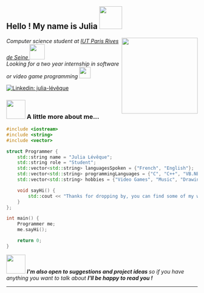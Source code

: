 <h2> Hello ! My name is Julia <img src="https://media.giphy.com/media/UowWJdCjKLFF15Rmet/giphy.gif" width="60"></h2>

<img align='right' src="https://media.giphy.com/media/J6VwCNMsCvy8itOXkX/giphy.gif" width="200">
<p><em> Computer science student at <a href="https://iutparis-seine.u-paris.fr"> IUT Paris Rives de Seine </a><img src="https://media.giphy.com/media/kdQF3hmlKMqVOhsoAv/giphy.gif" width="40"></br> Looking for a two year internship in software or video game programming </a><img src="https://media.giphy.com/media/W2sGjKKmBpkQkOqCID/giphy.gif" width="30"> 
</em></p>

[![Linkedin: julia-lévêque](https://img.shields.io/badge/-julia--lévêque-blue?style=flat-square&logo=Linkedin&logoColor=white&link=https://www.linkedin.com/in/julia-lévêque/)](https://www.linkedin.com/in/julia-lévêque/)

### <img src="https://media.giphy.com/media/lSUc9xwYs6iwNaHnxQ/giphy.gif" width="50"> A little more about me...  

```c++
#include <iostream>
#include <string>
#include <vector>

struct Programmer {
    std::string name = "Julia Lévêque";
    std::string role = "Student";
    std::vector<std::string> languagesSpoken = {"French", "English"};
    std::vector<std::string> programmingLanguages = {"C", "C++", "VB.NET", "Python", "Java"};
    std::vector<std::string> hobbies = {"Video Games", "Music", "Drawing", "Coding"};

    void sayHi() {
        std::cout << "Thanks for dropping by, you can find some of my work in the link down my bio!" << std::endl;
    }
};

int main() {
    Programmer me;
    me.sayHi();

    return 0;
}
```

<img src="https://media.giphy.com/media/eHjrC6X9zDIMI0alnP/giphy.gif" width="50"> <em><b>I'm also open to suggestions and project ideas </b> so if you have anything you want to talk about <b> I'll be happy to read you !</b></em>

---

